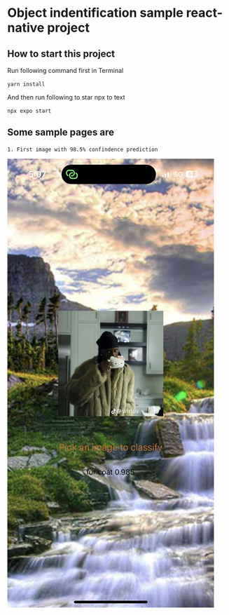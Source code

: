 # Object indentification sample react-native project

## How to start this project

Run following command first in Terminal

```
yarn install
```

And then run following to star npx to text

```
npx expo start
```

## Some sample pages are 

    1. First image with 98.5% confindence prediction

![Screenshot of fur coat prediction](./assets/sample1.jpeg)

 



